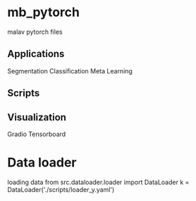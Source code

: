 # mb_pytorch
malav pytorch files 


## Applications
Segmentation
Classification 
Meta Learning

## Scripts


## Visualization
Gradio
Tensorboard 

# Data loader
loading data 
    from src.dataloader.loader import DataLoader
    k = DataLoader('./scripts/loader_y.yaml')
    